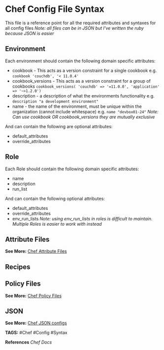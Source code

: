 # Chef Config File Syntax

This file is a reference point for all the required attributes and syntaxes for all config files
_Note: all files can be in JSON but I've written the ruby because JSON is easier_

## Environment

Each environment should contain the following domain specific attributes:

* cookbook - This acts as a version constraint for a single cookbook e.g.
`cookbook 'couchdb', '< 11.0.4'`
* cookbook_versions - This acts as a version constraint for a group of cookbooks
`cookbook_versions( 'couchdb' => '=11.0.0', 'application' => '~>1.2.0')`
* description - a description of what the environments functionality e.g.
`description "a development environment"`
* name - the name of the environment, must be unique within the organization
(cannot include whitespace) e.g. `name "devbox01-24"`
_Note: Can use cookbook OR cookbook_versions they are mutually exclusive_

And can contain the following are optional attributes:

* default_attributes
* override_attributes

## Role

Each Role should contain the following domain specific attributes:

* name
* description
* run_list

And can contain the following optional attributes:

* default_attributes
* override_attributes
* env_run_lists
_Note: using env_run_lists in roles is difficult to maintain. Multiple Roles is
easier to work with instead_

## Attribute Files

__See More:__ [Chef Attribute Files](<./ChefAttributeFiles.md> "ChefAttributeFiles")

## Recipes



## Policy Files

__See More:__ [Chef Policy Files](<./ChefPolicy.md> "./ChefPolicy")

## JSON

__See More:__ [Chef JSON configs](<./ChefJsonConfigs.md> "./ChefJsonConfigs")

__TAGS:__
#Chef #Config #Syntax

__References__
_Chef Docs_
